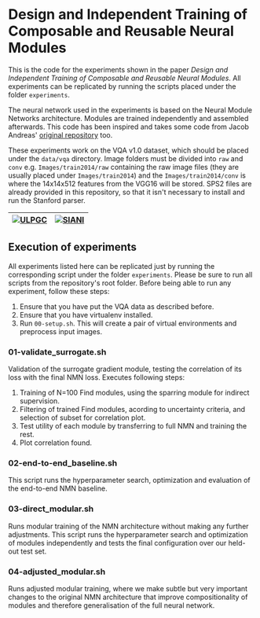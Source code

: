 # Design and Independent Training of Composable and Reusable Neural Modules

This is the code for the experiments shown in the paper _Design and Independent Training of Composable and Reusable Neural Modules_. All experiments can be replicated by running the scripts placed under the folder `experiments`.

The neural network used in the experiments is based on the Neural Module Networks architecture. Modules are trained independently and assembled afterwards. This code has been inspired and takes some code from Jacob Andreas' [original repository](https://github.com/jacobandreas/nmn2) too.

These experiments work on the VQA v1.0 dataset, which should be placed under the `data/vqa` directory. Image folders must be divided into `raw` and `conv` e.g. `Images/train2014/raw` containing the raw image files (they are usually placed under `Images/train2014`) and the `Images/train2014/conv` is where the 14x14x512 features from the VGG16 will be stored. SPS2 files are already provided in this repository, so that it isn't necessary to install and run the Stanford parser.

[![ULPGC](https://www.siani.es/files/multimedia/imagenes/web/logo_ulpgc.png "ULPGC")](https://www.ulpgc.es/) | [![SIANI](https://www.siani.es/files/multimedia/imagenes/web/logo_header.png "SIANI")](https://www.siani.es/)
| --- | --- |
 
## Execution of experiments

All experiments listed here can be replicated just by running the corresponding script under the folder `experiments`. Please be sure to run all scripts from the repository's root folder. Before being able to run any experiment, follow these steps:

1. Ensure that you have put the VQA data as described before.
2. Ensure that you have virtualenv installed.
3. Run `00-setup.sh`. This will create a pair of virtual environments and preprocess input images.

### 01-validate_surrogate.sh

Validation of the surrogate gradient module, testing the correlation of its loss with the final NMN loss. Executes following steps:

1. Training of N=100 Find modules, using the sparring module for indirect supervision.
2. Filtering of trained Find modules, acording to uncertainty criteria, and selection of subset for correlation plot.
3. Test utility of each module by transferring to full NMN and training the rest.
4. Plot correlation found.

### 02-end-to-end_baseline.sh

This script runs the hyperparameter search, optimization and evaluation of the end-to-end NMN baseline.

### 03-direct_modular.sh

Runs modular training of the NMN architecture without making any further adjustments. This script runs the hyperparameter search and optimization of modules independently and tests the final configuration over our held-out test set.

### 04-adjusted_modular.sh

Runs adjusted modular training, where we make subtle but very important changes to the original NMN architecture that improve compositionality of modules and therefore generalisation of the full neural network.

